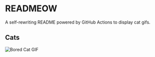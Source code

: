 # READMEOW

A self-rewriting README powered by GitHub Actions to display cat gifs.

## Cats

![Bored Cat GIF](https://media3.giphy.com/media/v1.Y2lkPTlhY2QwMmRhZnpueHQybDd2bWxpamYzaGR1bnlkb2xnNDlqcGtobnJqc2JtbHJwMCZlcD12MV9naWZzX3NlYXJjaCZjdD1n/mlvseq9yvZhba/200.gif)
